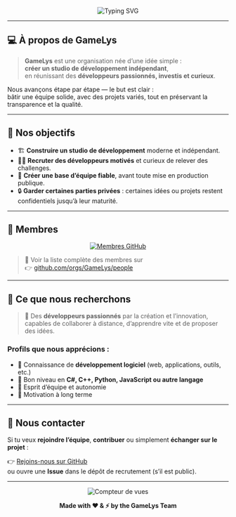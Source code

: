 <p align="center">
  <img src="https://readme-typing-svg.herokuapp.com?font=Fira+Code&weight=600&size=26&duration=3000&pause=1000&color=FF00FF&center=true&vCenter=true&width=600&lines=Bienvenue+chez+GameLys+💻;Créons+ensemble,;le+studio+de+demain;" alt="Typing SVG">
</p>

---

## 💻 À propos de GameLys

> **GameLys** est une organisation née d’une idée simple :  
> **créer un studio de développement indépendant**,  
> en réunissant des **développeurs passionnés, investis et curieux**.

Nous avançons étape par étape — le but est clair :  
bâtir une équipe solide, avec des projets variés, tout en préservant la transparence et la qualité.

---

## 💼 Nos objectifs

- 🏗️ **Construire un studio de développement** moderne et indépendant.  
- 👨‍💻 **Recruter des développeurs motivés** et curieux de relever des challenges.  
- 🤝 **Créer une base d’équipe fiable**, avant toute mise en production publique.  
- 🔒 **Garder certaines parties privées** : certaines idées ou projets restent confidentiels jusqu’à leur maturité.

---

## 👥 Membres

<p align="center">
  <a href="https://github.com/orgs/GameLys/people">
    <img src="https://img.shields.io/github/followers/GameLys?label=Membres%20actifs&logo=github&color=ff00ff&style=for-the-badge" alt="Membres GitHub" />
  </a>
</p>

> 🔗 Voir la liste complète des membres sur  
> 👉 [github.com/orgs/GameLys/people](https://github.com/orgs/GameLys/people)

---

## 🚀 Ce que nous recherchons

> 🎯 Des **développeurs passionnés** par la création et l’innovation,  
> capables de collaborer à distance, d’apprendre vite et de proposer des idées.  

### Profils que nous apprécions :
- 🔹 Connaissance de **développement logiciel** (web, applications, outils, etc.)  
- 🔹 Bon niveau en **C#, C++, Python, JavaScript ou autre langage**  
- 🔹 Esprit d’équipe et autonomie  
- 🔹 Motivation à long terme

---

## 💬 Nous contacter

Si tu veux **rejoindre l’équipe**, **contribuer** ou simplement **échanger sur le projet** :

👉 [Rejoins-nous sur GitHub](https://github.com/GameLys)  
ou ouvre une **Issue** dans le dépôt de recrutement (s’il est public).

---

<p align="center">
  <img src="https://komarev.com/ghpvc/?username=GameLys&label=Vues%20du%20profil&color=ff00ff&style=flat-square" alt="Compteur de vues" />
</p>

<p align="center">
  <b>Made with ❤️ & ⚡ by the GameLys Team</b>
</p>
